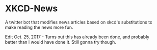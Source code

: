 # XKCD-News
A twitter bot that modifies news articles based on xkcd's substitutions to make reading the news more fun.


Edit Oct. 25, 2017 - Turns out this has already been done, and probably better than I would have done it. Still gonna try though.

